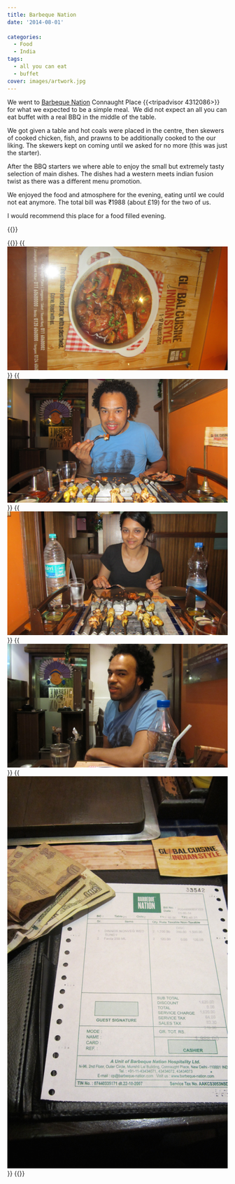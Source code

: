 ```yaml
---
title: Barbeque Nation
date: '2014-08-01'

categories:
  - Food
  - India
tags:
  - all you can eat
  - buffet
cover: images/artwork.jpg
---
```


We went to [Barbeque Nation](https://www.tripadvisor.co.uk/Restaurant_Review-g304551-d4312086-Reviews-Barbeque_Nation-New_Delhi_National_Capital_Territory_of_Delhi.html "Barbeque Nation on TripAdvisor") Connaught Place {{<tripadvisor 4312086>}} for what we expected to be a simple meal.  We did not expect an all you can eat buffet with a real BBQ in the middle of the table.

We got given a table and hot coals were placed in the centre, then skewers of cooked chicken, fish, and prawns to be additionally cooked to the our liking. The skewers kept on coming until we asked for no more (this was just the starter).

After the BBQ starters we where able to enjoy the small but extremely tasty selection of main dishes. The dishes had a western meets indian fusion twist as there was a different menu promotion.

We enjoyed the food and atmosphere for the evening, eating until we could not eat anymore. The total bill was ₹1988 (about £19) for the two of us.

I would recommend this place for a food filled evening.

{{<place ChIJN_4TtA_7DDkRq9UI8t12ITg>}}

{{<gallery>}}
  {{<img src="images/IMG_4093-e1406968292699.jpg" oriantation="portrait">}}
  {{<img src="images/IMG_4092.jpg">}}
  {{<img src="images/IMG_4091.jpg">}}
  {{<img src="images/IMG_4096.jpg">}}
  {{<img src="images/IMG_4097.jpg" oriantation="portrait">}}
{{</gallery>}}
